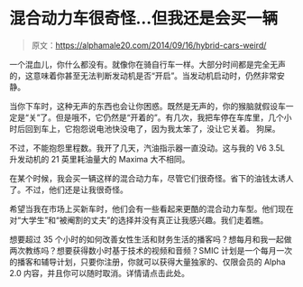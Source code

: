 # 混合动力车很奇怪…但我还是会买一辆

> 原文：<https://alphamale20.com/2014/09/16/hybrid-cars-weird/>

一个混血儿，你什么都没有。就像你在骑自行车一样。大部分时间都是完全无声的，这意味着你甚至无法判断发动机是否“开启”。当发动机启动时，仍然非常安静。

当你下车时，这种无声的东西也会让你困惑。既然是无声的，你的猴脑就假设车一定是“关”了。但是哦不，它仍然是“开着的”。有几次，我把车停在车库里，几个小时后回到车上，它抱怨说电池快没电了，因为我太笨了，没让它关着。
狗屎。

不过，不能抱怨里程数。我开了几天，汽油指示器一直没动。这与我的 V6 3.5L 升发动机的 21 英里耗油量大的 Maxima 大不相同。

在某个时候，我会买一辆这样的混合动力车，尽管它们很奇怪。省下的油钱太诱人了。不过，他们还是让我很奇怪。

希望当我在市场上买新车时，他们会有一些看起来更酷的混合动力车型。他们现在对“大学生”和“被阉割的丈夫”的选择并没有真正让我感兴趣。我们走着瞧。

想要超过 35 个小时的如何改善女性生活和财务生活的播客吗？想每月和我一起做两次教练吗？想要获得数小时基于技术的视频和音频？SMIC 计划是一个每月一次的播客和辅导计划，只要你注册，你就可以获得大量独家的、仅限会员的 Alpha 2.0 内容，并且你可以随时取消。详情请点击此处。